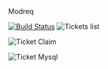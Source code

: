 Modreq

[![Build Status](http://78.108.102.246:8080/buildStatus/icon?job=Tickets)](http://78.108.102.246:8080/job/Tickets/)
![Tickets list](https://img.lynsis.cloud/u/01.37.43-27.02.19.png)

![Ticket Claim](https://img.lynsis.cloud/u/20.22.26-27.02.19.png)

![Ticket Mysql](https://img.lynsis.cloud/u/01.39.03-27.02.19.png)
